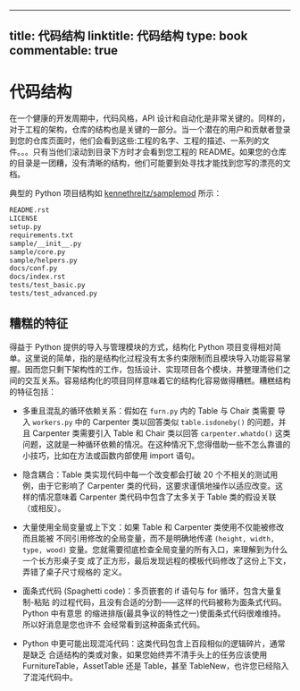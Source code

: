 
---
title: 代码结构
linktitle: 代码结构
type: book
commentable: true
---

# 代码结构

在一个健康的开发周期中，代码风格，API 设计和自动化是非常关键的。同样的，对于工程的架构，仓库的结构也是关键的一部分。当一个潜在的用户和贡献者登录到您的仓库页面时，他们会看到这些:工程的名字、工程的描述、一系列的文件。。。只有当他们滚动到目录下方时才会看到您工程的 README。如果您的仓库的目录是一团糟，没有清晰的结构，他们可能要到处寻找才能找到您写的漂亮的文档。

典型的 Python 项目结构如 [kennethreitz/samplemod](https://github.com/kennethreitz/samplemod) 所示：

```sh
README.rst
LICENSE
setup.py
requirements.txt
sample/__init__.py
sample/core.py
sample/helpers.py
docs/conf.py
docs/index.rst
tests/test_basic.py
tests/test_advanced.py
```

## 糟糕的特征

得益于 Python 提供的导入与管理模块的方式，结构化 Python 项目变得相对简单。这里说的简单，指的是结构化过程没有太多约束限制而且模块导入功能容易掌握。因而您只剩下架构性的工作，包括设计、实现项目各个模块，并整理清他们之间的交互关系。容易结构化的项目同样意味着它的结构化容易做得糟糕。糟糕结构的特征包括：

- 多重且混乱的循环依赖关系：假如在 `furn.py` 内的 Table 与 Chair 类需要 导入 `workers.py` 中的 Carpenter 类以回答类似 `table.isdoneby()` 的问题，并且 Carpenter 类需要引入 Table 和 Chair 类以回答 `carpenter.whatdo()` 这类问题，这就是一种循环依赖的情况。在这种情况下,您得借助一些不怎么靠谱的 小技巧，比如在方法或函数内部使用 import 语句。

- 隐含耦合：Table 类实现代码中每一个改变都会打破 20 个不相关的测试用例，由于它影响了 Carpenter 类的代码，这要求谨慎地操作以适应改变。这样的情况意味着 Carpenter 类代码中包含了太多关于 Table 类的假设关联（或相反）。

- 大量使用全局变量或上下文：如果 Table 和 Carpenter 类使用不仅能被修改而且能被 不同引用修改的全局变量，而不是明确地传递 `(height, width, type, wood)` 变量。您就需要彻底检查全局变量的所有入口，来理解到为什么一个长方形桌子变 成了正方形，最后发现远程的模板代码修改了这份上下文，弄错了桌子尺寸规格的 定义。

- 面条式代码 (Spaghetti code)：多页嵌套的 if 语句与 for 循环，包含大量复制-粘贴 的过程代码，且没有合适的分割——这样的代码被称为面条式代码。Python 中有意思 的缩进排版(最具争议的特性之一)使面条式代码很难维持。所以好消息是您也许不 会经常看到这种面条式代码。

- Python 中更可能出现混沌代码：这类代码包含上百段相似的逻辑碎片，通常是缺乏 合适结构的类或对象，如果您始终弄不清手头上的任务应该使用 FurnitureTable，AssetTable 还是 Table，甚至 TableNew，也许您已经陷入了混沌代码中。

    